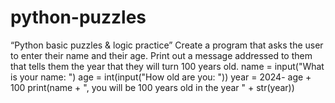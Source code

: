 # python-puzzles
“Python basic puzzles &amp; logic practice”
Create a program that asks the user to enter their name and their age. Print out a message addressed to them that tells them the year that they will turn 100 years old.
name = input("What is your name: ")
age = int(input("How old are you: "))
year = 2024- age + 100
print(name + ", you will be 100 years old in the year " + str(year))
